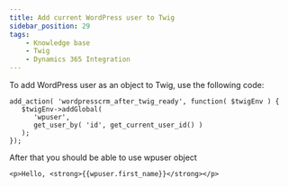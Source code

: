 ```yaml
---
title: Add current WordPress user to Twig
sidebar_position: 29
tags:
    - Knowledge base
    - Twig
    - Dynamics 365 Integration
---
```


To add WordPress user as an object to Twig, use the following code:

```
add_action( 'wordpresscrm_after_twig_ready', function( $twigEnv ) { 
   $twigEnv->addGlobal( 
      'wpuser', 
      get_user_by( 'id', get_current_user_id() ) 
   );
});
```

After that you should be able to use wpuser object

```
<p>Hello, <strong>{{wpuser.first_name}}</strong></p>
```